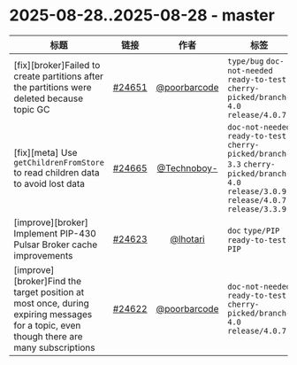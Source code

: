 # 2025-08-28..2025-08-28 - master
| 标题 | 链接 | 作者 | 标签 |
| - | :--: | :--: | - |
| [fix][broker]Failed to create partitions after the partitions were deleted because topic GC | [#24651](https://github.com/apache/pulsar/pull/24651) | [@poorbarcode](https://github.com/poorbarcode) | `type/bug` `doc-not-needed` `ready-to-test` `cherry-picked/branch-4.0` `release/4.0.7`  | 
| [fix][meta] Use `getChildrenFromStore` to read children data to avoid lost data | [#24665](https://github.com/apache/pulsar/pull/24665) | [@Technoboy-](https://github.com/Technoboy-) | `doc-not-needed` `ready-to-test` `cherry-picked/branch-3.3` `cherry-picked/branch-4.0` `release/3.0.9` `release/4.0.7` `release/3.3.9`  | 
| [improve][broker] Implement PIP-430 Pulsar Broker cache improvements | [#24623](https://github.com/apache/pulsar/pull/24623) | [@lhotari](https://github.com/lhotari) | `doc` `type/PIP` `ready-to-test` `PIP`  | 
| [improve][broker]Find the target position at most once, during expiring messages for a topic, even though there are many subscriptions | [#24622](https://github.com/apache/pulsar/pull/24622) | [@poorbarcode](https://github.com/poorbarcode) | `doc-not-needed` `ready-to-test` `cherry-picked/branch-4.0` `release/4.0.7`  | 
